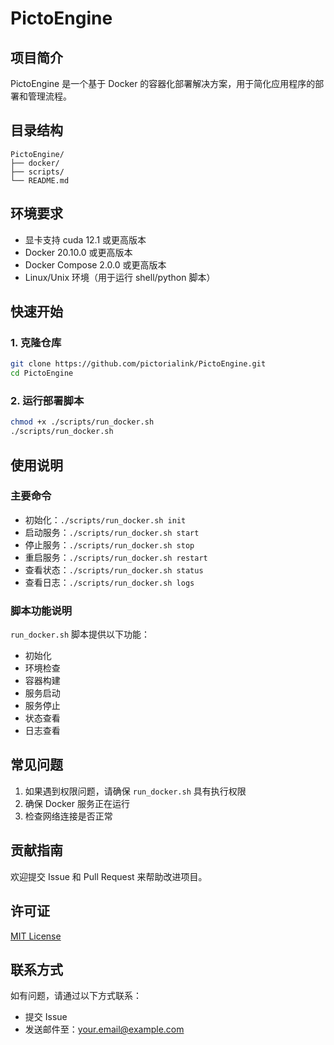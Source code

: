 # PictoEngine

## 项目简介
PictoEngine 是一个基于 Docker 的容器化部署解决方案，用于简化应用程序的部署和管理流程。

## 目录结构 
```
PictoEngine/
├── docker/
├── scripts/
└── README.md
``` 

## 环境要求
- 显卡支持 cuda 12.1 或更高版本
- Docker 20.10.0 或更高版本
- Docker Compose 2.0.0 或更高版本
- Linux/Unix 环境（用于运行 shell/python 脚本）

## 快速开始

### 1. 克隆仓库

```bash
git clone https://github.com/pictorialink/PictoEngine.git
cd PictoEngine
```

### 2. 运行部署脚本
```bash
chmod +x ./scripts/run_docker.sh
./scripts/run_docker.sh
```

## 使用说明

### 主要命令
- 初始化：`./scripts/run_docker.sh init`
- 启动服务：`./scripts/run_docker.sh start`
- 停止服务：`./scripts/run_docker.sh stop`
- 重启服务：`./scripts/run_docker.sh restart`
- 查看状态：`./scripts/run_docker.sh status`
- 查看日志：`./scripts/run_docker.sh logs`

### 脚本功能说明
`run_docker.sh` 脚本提供以下功能：
- 初始化
- 环境检查
- 容器构建
- 服务启动
- 服务停止
- 状态查看
- 日志查看


## 常见问题
1. 如果遇到权限问题，请确保 `run_docker.sh` 具有执行权限
2. 确保 Docker 服务正在运行
3. 检查网络连接是否正常

## 贡献指南
欢迎提交 Issue 和 Pull Request 来帮助改进项目。

## 许可证
[MIT License](LICENSE)

## 联系方式
如有问题，请通过以下方式联系：
- 提交 Issue
- 发送邮件至：your.email@example.com 
